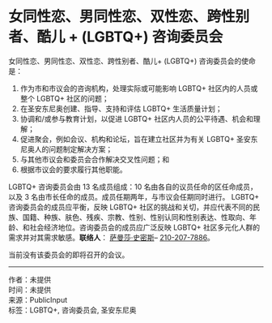 # 女同性恋、男同性恋、双性恋、跨性别者、酷儿 + (LGBTQ+) 咨询委员会

女同性恋、男同性恋、双性恋、跨性别者、酷儿+ (LGBTQ+) 咨询委员会的使命是：

1. 作为市和市议会的咨询机构，处理实际或可能影响 LGBTQ+ 社区内的人员或整个 LGBTQ+ 社区的问题；
2. 在圣安东尼奥创建、指导、支持和评估 LGBTQ+ 生活质量计划；
3. 协调和/或参与教育计划，以促进 LGBTQ+ 社区内人员的公平待遇、机会和理解；
4. 促进聚会，例如会议、机构和论坛，旨在建立社区并为有关 LGBTQ+ 圣安东尼奥人的问题制定解决方案；
5. 与其他市议会和委员会合作解决交叉性问题；和
6. 根据市议会的要求履行其他职能。

LGBTQ+ 咨询委员会由 13 名成员组成：10 名由各自的议员任命的区任命成员，以及 3 名由市长任命的成员。成员任期两年，与市议会任期同时进行。 LGBTQ+ 咨询委员会的成员应平衡，反映 LGBTQ+ 社区的挑战和关切，并应代表不同的民族、国籍、种族、肤色、残疾、宗教、性别、性别认同和性别表达、性取向、年龄、和社会经济地位。咨询委员会的成员应广泛反映 LGBTQ+ 社区多元化人群的需求并对其需求敏感。**联络人**： [萨曼莎·史密斯](mailto:Samantha.Smith@sanantonio.gov?subject=Lesbian%2C%20Gay%2C%20Bisexual%2C%20Transgender%2C%20Queer%20%2B%20\(LGBTQ%2B\)%20Advisory%20Board%20)– [210-207-7886](tel:+12102077886)。

当前没有该委员会的即将召开的会议。

---

作者：未提供  
时间：未提供  
来源：PublicInput  
标签：LGBTQ+, 咨询委员会, 圣安东尼奥